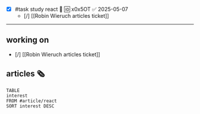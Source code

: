 
- [x] #task study react 🔼 🆔 x0x5OT ✅ 2025-05-07
	- [/] [[Robin Wieruch articles ticket]]
____
## working on 
- [/] [[Robin Wieruch articles ticket]]

## articles 🗞

```dataview
TABLE
interest
FROM #article/react 
SORT interest DESC
```
